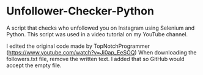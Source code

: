 # Unfollower-Checker-Python
A script that checks who unfollowed you on Instagram using Selenium and Python. This script was used in a video tutorial on my YouTube channel.

I edited the original code made by TopNotchProgrammer (https://www.youtube.com/watch?v=Ji0ap_EeSOQ)
When downloading the followers.txt file, remove the written text. I added that so GitHub would accept the empty file.
